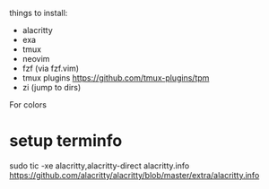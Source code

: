 things to install:

* alacritty
* exa
* tmux
* neovim
* fzf (via fzf.vim)
* tmux plugins https://github.com/tmux-plugins/tpm
* zi (jump to dirs)

For colors

# setup terminfo
sudo tic -xe alacritty,alacritty-direct alacritty.info
https://github.com/alacritty/alacritty/blob/master/extra/alacritty.info
